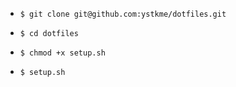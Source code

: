* `$ git clone git@github.com:ystkme/dotfiles.git`

* `$ cd dotfiles`

* `$ chmod +x setup.sh`

* `$ setup.sh`  

